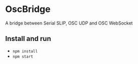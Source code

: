 # OscBridge
A bridge between Serial SLIP, OSC UDP and OSC WebSocket

## Install and run
- `npm install`
- `npm start`
